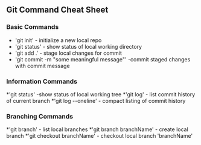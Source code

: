 ## Git Command Cheat Sheet


### Basic Commands

* 'git init' - initialize a new local repo
* 'git status' - show status of local working directory
* 'git add .' - stage local changes for commit
* 'git commit -m "some meaningful message"' -commit staged changes with commit message

### Information Commands
*'git status' -show status of local working tree
*'git log' - list commit history of current branch
*'git log --oneline' - compact listing of commit history

### Branching Commands
*'git branch' - list local branches
*'git branch branchName' - create local branch
*'git checkout branchName' - checkout local branch 'branchName'
